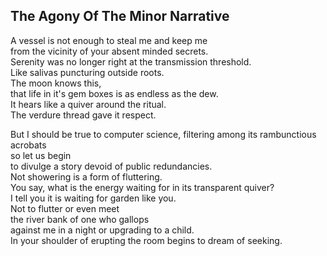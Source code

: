 The Agony Of The Minor Narrative
--------------------------------
A vessel is not enough to steal me and keep me  
from the vicinity of your absent minded secrets.  
Serenity was no longer right at the transmission threshold.  
Like salivas puncturing outside roots.  
The moon knows this,  
that life in it's gem boxes is as endless as the dew.  
It hears like a quiver around the ritual.  
The verdure thread gave it respect.  
  
But I should be true to computer science, filtering among its rambunctious acrobats  
so let us begin  
to divulge a story devoid of public redundancies.  
Not showering is a form of fluttering.  
You say, what is the energy waiting for in its transparent quiver?  
I tell you it is waiting for garden like you.  
Not to flutter or even meet  
the river bank of one who gallops  
against me in a night or upgrading to a child.  
In your shoulder of erupting the room begins to dream of seeking.  
